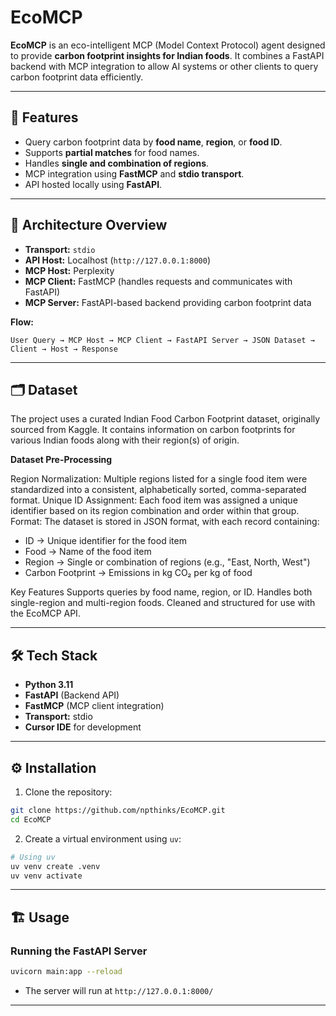 # EcoMCP

**EcoMCP** is an eco-intelligent MCP (Model Context Protocol) agent designed to provide **carbon footprint insights for Indian foods**. It combines a FastAPI backend with MCP integration to allow AI systems or other clients to query carbon footprint data efficiently.

---

## 🚀 Features

* Query carbon footprint data by **food name**, **region**, or **food ID**.
* Supports **partial matches** for food names.
* Handles **single and combination of regions**.
* MCP integration using **FastMCP** and **stdio transport**.
* API hosted locally using **FastAPI**.

---

## 🧩 Architecture Overview

* **Transport:** `stdio`
* **API Host:** Localhost (`http://127.0.0.1:8000`)
* **MCP Host:** Perplexity
* **MCP Client:** FastMCP (handles requests and communicates with FastAPI)
* **MCP Server:** FastAPI-based backend providing carbon footprint data

**Flow:**

```
User Query → MCP Host → MCP Client → FastAPI Server → JSON Dataset → Client → Host → Response
```

---

## 🗂️ Dataset

The project uses a curated Indian Food Carbon Footprint dataset, originally sourced from Kaggle. It contains information on carbon footprints for various Indian foods along with their region(s) of origin.

**Dataset Pre-Processing**

Region Normalization: Multiple regions listed for a single food item were standardized into a consistent, alphabetically sorted, comma-separated format.
Unique ID Assignment: Each food item was assigned a unique identifier based on its region combination and order within that group.
Format: The dataset is stored in JSON format, with each record containing:

* ID → Unique identifier for the food item
* Food → Name of the food item
* Region → Single or combination of regions (e.g., "East, North, West")
* Carbon Footprint → Emissions in kg CO₂ per kg of food

Key Features
Supports queries by food name, region, or ID.
Handles both single-region and multi-region foods.
Cleaned and structured for use with the EcoMCP API.

---

## 🛠️ Tech Stack

* **Python 3.11**
* **FastAPI** (Backend API)
* **FastMCP** (MCP client integration)
* **Transport:** stdio
* **Cursor IDE** for development

---

## ⚙️ Installation

1. Clone the repository:

```bash
git clone https://github.com/npthinks/EcoMCP.git
cd EcoMCP
```

2. Create a virtual environment using `uv`:

```bash
# Using uv
uv venv create .venv
uv venv activate
```
---

## 🏗️ Usage

### Running the FastAPI Server

```bash
uvicorn main:app --reload
```

* The server will run at `http://127.0.0.1:8000/`

---








